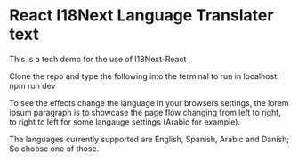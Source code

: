 # React I18Next Language Translater text

This is a tech demo for the use of I18Next-React

Clone the repo and type the following into the terminal to run in localhost: npm run dev

To see the effects change the language in your browsers settings, the lorem ipsum paragraph is to showcase the page flow changing from left to right, to right to left for some langauge settings (Arabic for example).

The languages currently supported are English, Spanish, Arabic and Danish; So choose one of those. 
